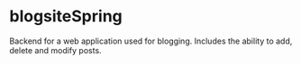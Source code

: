 # blogsiteSpring
Backend for a web application used for blogging. Includes the ability to add, delete and modify posts.

